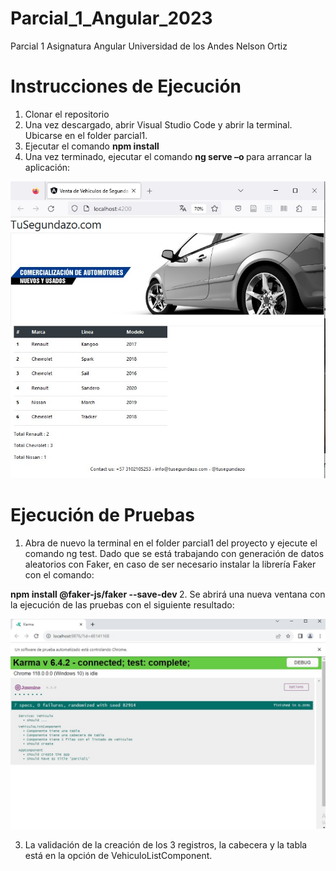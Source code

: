 # Parcial_1_Angular_2023
Parcial 1 Asignatura Angular Universidad de los Andes Nelson Ortiz

<h1> Instrucciones de Ejecución </h1>

 1.	Clonar el repositorio
2.	Una vez descargado, abrir Visual Studio Code y abrir la terminal. Ubicarse en el folder parcial1.
3.	Ejecutar el comando <b>npm install </b>
4.	Una vez terminado, ejecutar el comando <b>  ng serve –o </b> para arrancar la aplicación:

![Alt text](Front_parcial1.jpg)

<h1>Ejecución de Pruebas</h1>

1.	Abra de nuevo la terminal en el folder parcial1 del proyecto y ejecute el comando ng test. Dado que se está trabajando con generación de datos aleatorios con Faker, en caso de ser necesario instalar la librería Faker con el comando:
<b>
npm install @faker-js/faker --save-dev
</b>
2.	Se abrirá una nueva ventana con la ejecución de las pruebas con el siguiente resultado:

![Alt text](Resultado_prueba.jpg)

3.	La validación de la creación de los 3 registros, la cabecera y la tabla está en la opción de VehiculoListComponent.